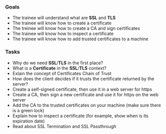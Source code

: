 ### Goals
- The trainee will understand what are **SSL** and **TLS**
- The trainee will know how to create a certificate
- The treinee will know how to create a CA and sign certificates
- The trainee will know how to inspect a certificate
- The trainee will know how to add trusted certificates to a machine

### Tasks
- Why do we need **SSL**/**TLS** in the first place?
- What is a **Certificate** in the **SSL**/**TLS** context?
- Exlain the concept of Certificates Chain of Trust
- How does the client decides if it trusts the certificate returned by the server?
- Create a self-signed certificate, then use it in a web server for https
- Create a CA, then sign a new certificate and use it for https on the web server
- Add the CA to the trusted certificates on your machine (make sure there is a green lock)
- Explain how to inspect a certificate (for example, show when is its expiration date)
- Read about SSL Termination and SSL Passthrough
